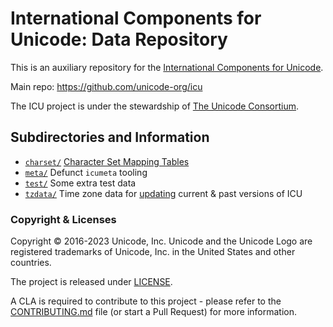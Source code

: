 # International Components for Unicode: Data Repository

This is an auxiliary repository for the [International Components for Unicode](http://site.icu-project.org).

Main repo: https://github.com/unicode-org/icu

The ICU project is under the stewardship of [The Unicode Consortium](https://www.unicode.org).

## Subdirectories and Information

- [`charset/`](./charset/) [Character Set Mapping Tables](http://site.icu-project.org/charts/charset)
- [`meta/`](./meta/) Defunct `icumeta` tooling
- [`test/`](./test/) Some extra test data
- [`tzdata/`](./tzdata/) Time zone data for
  [updating](https://unicode-org.github.io/icu/userguide/datetime/timezone/#updating-the-time-zone-data)
  current & past versions of ICU

### Copyright & Licenses

Copyright © 2016-2023 Unicode, Inc. Unicode and the Unicode Logo are registered trademarks of Unicode, Inc. in the United States and other countries.

The project is released under [LICENSE](./LICENSE).

A CLA is required to contribute to this project - please refer to the [CONTRIBUTING.md](https://github.com/unicode-org/.github/blob/main/.github/CONTRIBUTING.md) file (or start a Pull Request) for more information.

